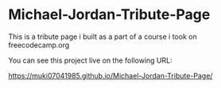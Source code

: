 # Michael-Jordan-Tribute-Page

This is a tribute page i built as a part of a course i took on freecodecamp.org

You can see this project live on the following URL:

https://muki07041985.github.io/Michael-Jordan-Tribute-Page/
